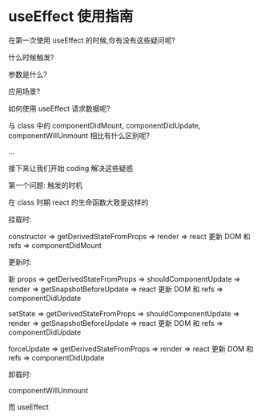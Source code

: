 # useEffect 使用指南

在第一次使用 useEffect 的时候,你有没有这些疑问呢?

什么时候触发?

参数是什么?

应用场景?

如何使用 useEffect 请求数据呢?

与 class 中的 componentDidMount, componentDidUpdate, componentWillUnmount 相比有什么区别呢?

...



接下来让我们开始 coding 解决这些疑惑

第一个问题: 触发的时机

在 class 时期 react 的生命函数大致是这样的

挂载时: 

constructor => getDerivedStateFromProps => render => react 更新 DOM 和 refs => componentDidMount

更新时:

新 props => getDerivedStateFromProps => shouldComponentUpdate => render => getSnapshotBeforeUpdate => react 更新 DOM 和 refs => componentDidUpdate

setState => getDerivedStateFromProps => shouldComponentUpdate => render => getSnapshotBeforeUpdate => react 更新 DOM 和 refs => componentDidUpdate

forceUpdate => getDerivedStateFromProps => render => react 更新 DOM 和 refs => componentDidUpdate

卸载时:

componentWillUnmount

而 useEffect 

```

```





